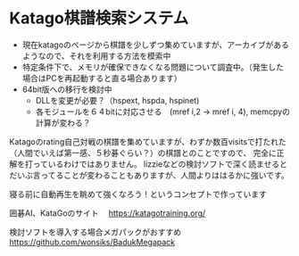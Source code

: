 # Katago棋譜検索システム
- 現在katagoのページから棋譜を少しずつ集めていますが、アーカイブがあるようなので、それを利用する方法を模索中
- 特定条件下で、メモリが確保できなくなる問題について調査中。（発生した場合はPCを再起動すると直る場合あります）
- 64bit版への移行を検討中
  - DLLを変更が必要？（hspext, hspda, hspinet)
  - 各モジュールを６４bitに対応させる　(mref i,2 -> mref i, 4), memcpyの計算が変わる？

Katagoのrating自己対戦の棋譜を集めていますが、わずか数百visitsで打たれた（人間でいえば第一感、５秒碁ぐらい？）の棋譜とのことですので、
完全に正解を打っているわけではありません。
lizzieなどの検討ソフトで深く読ませるとだいぶ言ってることが変わることもありますが、人間よりははるかに強いです。

寝る前に自動再生を眺めて強くなろう！というコンセプトで作っています

囲碁AI、KataGoのサイト　
https://katagotraining.org/

検討ソフトを導入する場合メガパックがおすすめ
https://github.com/wonsiks/BadukMegapack
